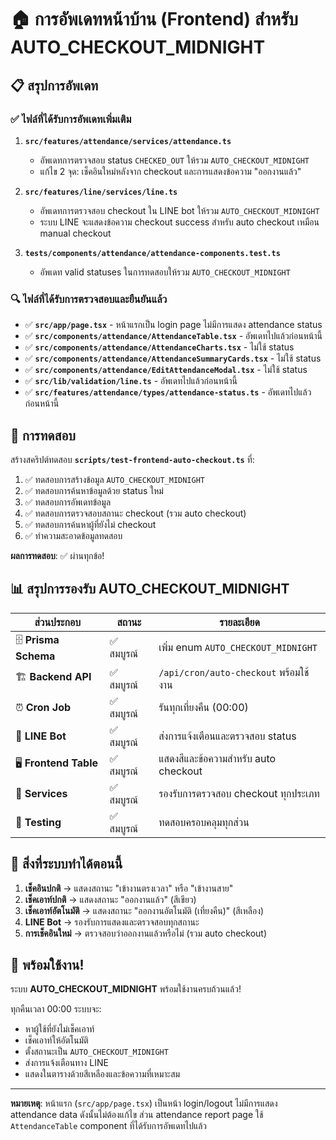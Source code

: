 # 🏠 การอัพเดทหน้าบ้าน (Frontend) สำหรับ AUTO_CHECKOUT_MIDNIGHT

## 📋 สรุปการอัพเดท

### ✅ ไฟล์ที่ได้รับการอัพเดทเพิ่มเติม

1. **`src/features/attendance/services/attendance.ts`**
   - อัพเดทการตรวจสอบ status `CHECKED_OUT` ให้รวม `AUTO_CHECKOUT_MIDNIGHT`
   - แก้ไข 2 จุด: เช็คอินใหม่หลังจาก checkout และการแสดงข้อความ "ออกงานแล้ว"

2. **`src/features/line/services/line.ts`**
   - อัพเดทการตรวจสอบ checkout ใน LINE bot ให้รวม `AUTO_CHECKOUT_MIDNIGHT`
   - ระบบ LINE จะแสดงข้อความ checkout success สำหรับ auto checkout เหมือน manual checkout

3. **`tests/components/attendance/attendance-components.test.ts`**
   - อัพเดท valid statuses ในการทดสอบให้รวม `AUTO_CHECKOUT_MIDNIGHT`

### 🔍 ไฟล์ที่ได้รับการตรวจสอบและยืนยันแล้ว

- ✅ **`src/app/page.tsx`** - หน้าแรกเป็น login page ไม่มีการแสดง attendance status
- ✅ **`src/components/attendance/AttendanceTable.tsx`** - อัพเดทไปแล้วก่อนหน้านี้
- ✅ **`src/components/attendance/AttendanceCharts.tsx`** - ไม่ใช้ status
- ✅ **`src/components/attendance/AttendanceSummaryCards.tsx`** - ไม่ใช้ status
- ✅ **`src/components/attendance/EditAttendanceModal.tsx`** - ไม่ใช้ status
- ✅ **`src/lib/validation/line.ts`** - อัพเดทไปแล้วก่อนหน้านี้
- ✅ **`src/features/attendance/types/attendance-status.ts`** - อัพเดทไปแล้วก่อนหน้านี้

## 🧪 การทดสอบ

สร้างสคริปต์ทดสอบ **`scripts/test-frontend-auto-checkout.ts`** ที่:

1. ✅ ทดสอบการสร้างข้อมูล `AUTO_CHECKOUT_MIDNIGHT`
2. ✅ ทดสอบการค้นหาข้อมูลด้วย status ใหม่
3. ✅ ทดสอบการอัพเดทข้อมูล
4. ✅ ทดสอบการตรวจสอบสถานะ checkout (รวม auto checkout)
5. ✅ ทดสอบการค้นหาผู้ที่ยังไม่ checkout
6. ✅ ทำความสะอาดข้อมูลทดสอบ

**ผลการทดสอบ**: ✅ ผ่านทุกข้อ!

## 📊 สรุปการรองรับ AUTO_CHECKOUT_MIDNIGHT

| ส่วนประกอบ | สถานะ | รายละเอียด |
|------------|--------|------------|
| 🗄️ **Prisma Schema** | ✅ สมบูรณ์ | เพิ่ม enum `AUTO_CHECKOUT_MIDNIGHT` |
| 🏗️ **Backend API** | ✅ สมบูรณ์ | `/api/cron/auto-checkout` พร้อมใช้งาน |
| ⏰ **Cron Job** | ✅ สมบูรณ์ | รันทุกเที่ยงคืน (00:00) |
| 📱 **LINE Bot** | ✅ สมบูรณ์ | ส่งการแจ้งเตือนและตรวจสอบ status |
| 🖥️ **Frontend Table** | ✅ สมบูรณ์ | แสดงสีและข้อความสำหรับ auto checkout |
| 🔧 **Services** | ✅ สมบูรณ์ | รองรับการตรวจสอบ checkout ทุกประเภท |
| 🧪 **Testing** | ✅ สมบูรณ์ | ทดสอบครอบคลุมทุกส่วน |

## 🎯 สิ่งที่ระบบทำได้ตอนนี้

1. **เช็คอินปกติ** → แสดงสถานะ "เข้างานตรงเวลา" หรือ "เข้างานสาย"
2. **เช็คเอาท์ปกติ** → แสดงสถานะ "ออกงานแล้ว" (สีเขียว)
3. **เช็คเอาท์อัตโนมัติ** → แสดงสถานะ "ออกงานอัตโนมัติ (เที่ยงคืน)" (สีเหลือง) 
4. **LINE Bot** → รองรับการแสดงและตรวจสอบทุกสถานะ
5. **การเช็คอินใหม่** → ตรวจสอบว่าออกงานแล้วหรือไม่ (รวม auto checkout)

## 🚀 พร้อมใช้งาน!

ระบบ **AUTO_CHECKOUT_MIDNIGHT** พร้อมใช้งานครบถ้วนแล้ว! 

ทุกคืนเวลา 00:00 ระบบจะ:
- หาผู้ใช้ที่ยังไม่เช็คเอาท์
- เช็คเอาท์ให้อัตโนมัติ
- ตั้งสถานะเป็น `AUTO_CHECKOUT_MIDNIGHT`
- ส่งการแจ้งเตือนทาง LINE
- แสดงในตารางด้วยสีเหลืองและข้อความที่เหมาะสม

---

**หมายเหตุ**: หน้าแรก (`src/app/page.tsx`) เป็นหน้า login/logout ไม่มีการแสดง attendance data ดังนั้นไม่ต้องแก้ไข ส่วน attendance report page ใช้ `AttendanceTable` component ที่ได้รับการอัพเดทไปแล้ว
